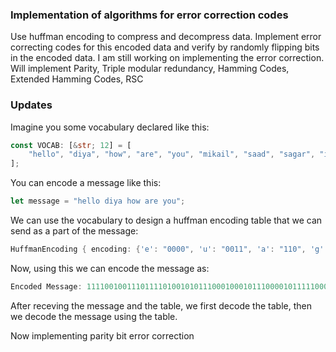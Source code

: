 ### Implementation of algorithms for error correction codes

Use huffman encoding to compress and decompress data. Implement error correcting codes for this encoded data and verify by randomly flipping bits in the encoded data. I am still working on implementing the error correction. Will implement Parity, Triple modular redundancy, Hamming Codes, Extended Hamming Codes, RSC

### Updates

Imagine you some vocabulary declared like this:

```rust
const VOCAB: [&str; 12] = [
    "hello", "diya", "how", "are", "you", "mikail", "saad", "sagar", "is", "stupid", " ", "#",
];
```

You can encode a message like this:

```rust
let message = "hello diya how are you";
```

We can use the vocabulary to design a huffman encoding table that we can send as a part of the message:

```rust
HuffmanEncoding { encoding: {'e': "0000", 'u': "0011", 'a': "110", 'g': "111010", 'p': "111101", 't': "111110", 'w': "111111", 'o': "1011", 'd': "0111", 'i': "100", 'k': "111011", 'h': "0001", 'r': "0010", 's': "010", 'y': "0110", 'l': "1010", ' ': "111000", 'm': "111100", '#': "111001"}, max_size: 6 }
```

Now, using this we can encode the message as:

```rust
Encoded Message: 111100100111011110100101011100010001011100001011111000111111011000111111001
```

After receving the message and the table, we first decode the table, then we decode the message using the table.

Now implementing parity bit error correction
